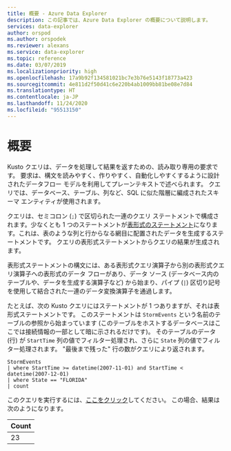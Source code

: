 ```yaml
---
title: 概要 - Azure Data Explorer
description: この記事では、Azure Data Explorer の概要について説明します。
services: data-explorer
author: orspod
ms.author: orspodek
ms.reviewer: alexans
ms.service: data-explorer
ms.topic: reference
ms.date: 03/07/2019
ms.localizationpriority: high
ms.openlocfilehash: 17a9b92f134581021bc7e3b76e5143f18773a423
ms.sourcegitcommit: 4e811d2f50d41c6e220b4ab1009bb81be08e7d84
ms.translationtype: HT
ms.contentlocale: ja-JP
ms.lasthandoff: 11/24/2020
ms.locfileid: "95513150"
---
```

# <a name="overview"></a>概要

Kusto クエリは、データを処理して結果を返すための、読み取り専用の要求です。
要求は、構文を読みやすく、作りやすく、自動化しやすくするように設計されたデータフロー モデルを利用してプレーンテキストで述べられます。 クエリでは、データベース、テーブル、列など、SQL に似た階層に編成されたスキーマ エンティティが使用されます。

クエリは、セミコロン (`;`) で区切られた一連のクエリ ステートメントで構成されます。少なくとも 1 つのステートメントが[表形式のステートメント](tabularexpressionstatements.md)になります。これは、表のような列と行からなる網目に配置されたデータを生成するステートメントです。 クエリの表形式ステートメントからクエリの結果が生成されます。

表形式ステートメントの構文には、ある表形式クエリ演算子から別の表形式クエリ演算子への表形式のデータ フローがあり、データ ソース (データベース内のテーブルや、データを生成する演算子など) から始まり、パイプ (`|`) 区切り記号を使用して結合された一連のデータ変換演算子を通過します。

たとえば、次の Kusto クエリにはステートメントが 1 つありますが、それは表形式ステートメントです。 このステートメントは `StormEvents` という名前のテーブルの参照から始まっています (このテーブルをホストするデータベースはここでは接続情報の一部として暗に示されるだけです)。 そのテーブルのデータ (行) が `StartTime` 列の値でフィルター処理され、さらに `State` 列の値でフィルター処理されます。 "最後まで残った" 行の数がクエリにより返されます。

<!-- csl: https://help.kusto.windows.net:443/Samples -->
```kusto
StormEvents 
| where StartTime >= datetime(2007-11-01) and StartTime < datetime(2007-12-01)
| where State == "FLORIDA"  
| count 
```

このクエリを実行するには、[ここをクリック](https://dataexplorer.azure.com/clusters/help/databases/Samples?query=H4sIAAAAAAAAAwsuyS/KdS1LzSspVuDlqlEoz0gtSlUILkksKgnJzE1VsLNVSEksSS0BsjWMDAzMdQ0NdQ0MNRUS81KQVNmgKzICKUIxryRVwdZWQcnNxz/I08VRSQFsW3J+aV6JAgAwMx4+hAAAAA==)してください。
この場合、結果は次のようになります。

|Count|
|-----|
|   23|
